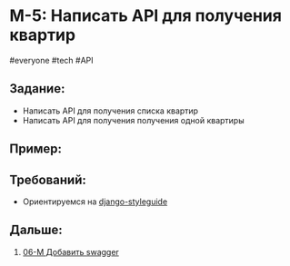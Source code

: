 # M-5: Написать API для получения квартир
#everyone #tech #API   
## Задание:
- Написать API для получения списка квартир 
- Написать API для получения получения одной квартиры
## Пример:

## Требований:
- Ориентируемся на [django-styleguide](https://github.com/HackSoftware/Django-Styleguide)
## Дальше:
1. [06-M Добавить swagger](06-M%20Добавить%20swagger.md)